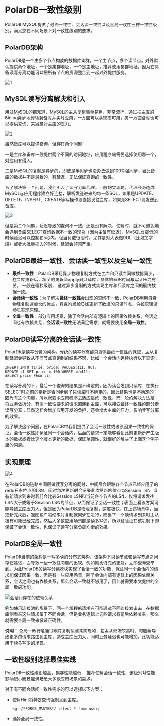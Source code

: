 # PolarDB一致性级别

PolarDB MySQL提供了最终一致性、会话读一致性以及全局一致性三种一致性级别，满足您在不同场景下对一致性级别的要求。

## PolarDB架构

PolarDB是一个由多个节点构成的数据库集群，一个主节点，多个读节点。对外默认提供两个地址，一个是集群地址，一个是主地址，推荐使用集群地址，因为它具备读写分离功能可以把所有节点的资源整合到一起对外提供服务。

![1](https://static-aliyun-doc.oss-cn-hangzhou.aliyuncs.com/assets/img/zh-CN/8126400061/p34629.png)

## MySQL读写分离解决和引入

用过MySQL的都知道，MySQL的主从复制简单易用，非常流行，通过把主库的Binlog异步地传输到备库并实时应用，一方面可以实现高可用，另一方面备库也可以提供查询，来减轻对主库的压力。

![2](https://static-aliyun-doc.oss-cn-hangzhou.aliyuncs.com/assets/img/zh-CN/4730359951/p34630.png)

虽然备库可以提供查询，但存在两个问题：

一是主库和备库一般提供两个不同的访问地址，应用程序端需要选择使用哪一个，对应用有侵入。

二是MySQL的复制是异步的，即使是半同步也没办法做到100%强同步，因此备库的数据并不是最新的，有延迟，无法保证查询的一致性。

为了解决第一个问题，我们引入了读写分离代理。一般的实现是，代理会伪造成MySQL与应用程序建立好连接，解析发送进来的每一条SQL，如果是UPDATE、DELETE、INSERT、CREATE等写操作则直接发往主库，如果是SELECT则发送到备库。

![3](https://static-aliyun-doc.oss-cn-hangzhou.aliyuncs.com/assets/img/zh-CN/4730359951/p34631.png)

但是第二个问题，延迟导致的查询不一致，还是没有解决，使用时，就不可避免地会遇到备库SELECT查询数据不一致的现象（因为主备有延迟）。MySQL负载低的时候延迟可以控制在5秒内，但当负载很高时，尤其是对大表做DDL（比如加字段）或者大批量插入的时候，延迟会非常严重。

## PolarDB最终一致性、会话读一致性以及全局一致性

-   **最终一致性**：PolarDB采用异步物理复制方式在主库和只读库间做数据同步， 在主库更新后，相关的更新会apply到只读库，具体的延迟时间与写入压力有关， 一般在毫秒级别， 通过异步复制的方式实现主库和只读库之间的最终数据一致。
-   **会话读一致性**：为了解决**最终一致性**会出现的查询不一致，PolarDB利用自身物理复制速度快的优点，将查询发给已经更新了数据的只读节点，详细原理请参见[实现原理](#section_gdr_mrf_2gb)。
-   **全局一致性**：部分应用场景，除了会话内部有逻辑上的因果依赖关系，会话之间也有依赖关系，**会话读一致性**无法满足需求，就需要使用**全局一致性**。

## PolarDB读写分离的会话读一致性

PolarDB是读写分离的架构，传统的读写分离都只提供最终一致性的保证，主从复制延迟会导致从不同节点查询到的结果不同，比如一个会话内连续执行以下查询：

```
INSERT INTO t1(id, price) VALUES(111, 96);
UPDATE t1 SET price = 100 WHERE id=111;
SELECT price FROM t1;
```

在读写分离的下，最后一个查询的结果是不确定的，因为读会发到只读库，在执行SELECT时之前的更新是否同步到了只读库时不确定的，因此结果也是不确定的；因为有这个问题，所以就要求应用程序去适应最终一致性，而一般的解决方法是： 将业务做拆分，有高一致性要求的请求直连到主库，可以接受最终一致性的部分走读写分离；显然这样会增加应用开发的负担，还会增大主库的压力，影响读写分离的效果。

为了解决这个问题，在PolarDB中我们提供了会话一致性或者说因果一致性的保证，会话一致性即保证同一个会话内，后面的请求一定能够看到此前更新所产生版本的数据或者比这个版本更新的数据，保证单调性，就很好的解决了上面这个例子里的问题。

## 实现原理

![4](https://static-aliyun-doc.oss-cn-hangzhou.aliyuncs.com/assets/img/zh-CN/4730359951/p34632.png)

在PolarDB的链路中间层做读写分离的同时，中间层会跟踪各个节点已经应用了的redo日志位点即LSN，同时每次更新时会记录此次更新的位点为Session LSN, 当有新请求到来时我们会比较Session LSN和当前各个节点的LSN，仅将请求发往LSN大于或等于Session LSN的节点，从而保证了会话一致性；表面上看该方案可能导致主库压力大，但是因为PolarDB是物理复制，速度极快，在上述场景中，当更新完成后，返回客户端结果时复制就同步在进行，而当下一个读请求到来时主从极有可能已经完成，然后大多数应用场景都是读多写少，所以经验证在该机制下即保证了会话一致性，也保证了读写分离负载均衡的效果。

## PolarDB全局一致性

PolarDB当前的架构是一写多读的分布式架构，该架构下只读节点和读写节点之间存在延迟，会导致一些一致性问题的出现，例如刚执行完的更新，立即查询查不到。为此PolarDB的读写分离模块实现了会话一致的功能，保证同一个会话内的请求能保证因果一致，但是有一些应用场景，除了会话内部有逻辑上的因果依赖关系，会话之间也有依赖关系，那么会话一致就不够用了，因此就需要本文提供的全局一致的功能。

![会话间存在的依赖关系](https://static-aliyun-doc.oss-cn-hangzhou.aliyuncs.com/assets/img/zh-CN/4730359951/p88549.png)

例如使用连接池的场景下，同一个线程的请求有可能通过不同连接发出去，在数据库侧看来这些请求属于不同会话，但是业务逻辑上这些请求有前后依赖关系，那么就需要全局一致来保证正确性。

**说明：** 全局一致行是通过跟踪复制位点来实现的，在主从延迟较高时，可能会导致更多的请求路由到主库，造成主库压力大，同时业务延迟也可能增加，此功能适用于读多写少的场景。

## 一致性级别选择最佳实践

PolarDB一致性级别越高，集群性能越低， 推荐使用会话一致性，该级别对性能影响很小而且能满足绝大多数应用场景的需求。

对于有不同会话间一致性需求的可以选择以下方案：

-   使用Hint将特定查询强制发到主库。

    ```
    eg: /*FORCE_MASTER*/ select * from user;
    ```

-   选择全局一致性。

